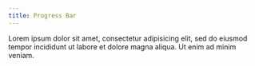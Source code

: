 ```yaml
---
title: Progress Bar
---
```

Lorem ipsum dolor sit amet, consectetur adipisicing elit, sed do eiusmod tempor incididunt ut labore et dolore magna aliqua. Ut enim ad minim veniam.
